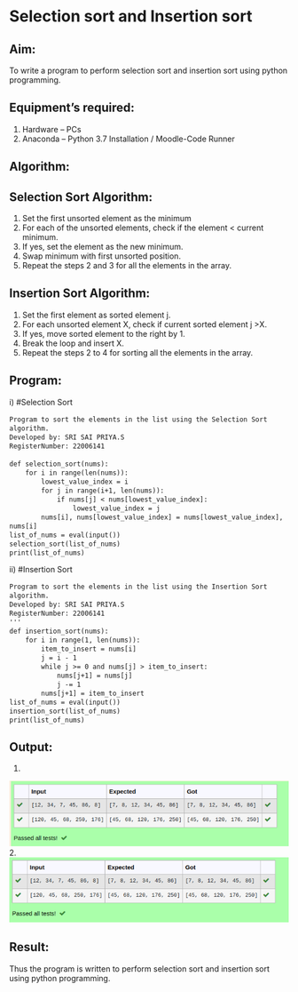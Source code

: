 # Selection sort and Insertion sort
## Aim:
To write a program to perform selection sort and insertion sort using python programming.
## Equipment’s required:
1.	Hardware – PCs
2.	Anaconda – Python 3.7 Installation / Moodle-Code Runner
## Algorithm:
## Selection Sort Algorithm:
1.	Set the first unsorted element as the minimum
2.	For each of the unsorted elements, check if the element < current minimum.
3.	If yes, set the element as the new minimum.
4.	Swap minimum with first unsorted position.
5.	Repeat the steps 2 and 3 for all the elements in the array.
## Insertion Sort Algorithm:
1.	Set the first element as sorted element j.
2.	For each unsorted element X, check if current sorted element j >X.
3.	If yes, move sorted element to the right by 1.
4.	Break the loop and insert X.
5.	Repeat the steps 2 to 4 for sorting all the elements in the array.
## Program:
i)	#Selection Sort
```
Program to sort the elements in the list using the Selection Sort algorithm.
Developed by: SRI SAI PRIYA.S
RegisterNumber: 22006141

def selection_sort(nums):
    for i in range(len(nums)):
        lowest_value_index = i
        for j in range(i+1, len(nums)):
            if nums[j] < nums[lowest_value_index]:
                lowest_value_index = j
        nums[i], nums[lowest_value_index] = nums[lowest_value_index], nums[i]
list_of_nums = eval(input())
selection_sort(list_of_nums)
print(list_of_nums)
```
ii)	#Insertion Sort
```
Program to sort the elements in the list using the Insertion Sort algorithm.
Developed by: SRI SAI PRIYA.S
RegisterNumber: 22006141
'''
def insertion_sort(nums):
    for i in range(1, len(nums)):
        item_to_insert = nums[i]
        j = i - 1
        while j >= 0 and nums[j] > item_to_insert:
            nums[j+1] = nums[j]
            j -= 1
        nums[j+1] = item_to_insert
list_of_nums = eval(input())
insertion_sort(list_of_nums)
print(list_of_nums)
```

## Output:
1.
![output](/Screenshot%20from%202023-01-27%2010-06-28.png)
2.
![output](/Screenshot%20from%202023-01-27%2010-07-45.png)


## Result:
Thus the program is written to perform selection sort and insertion sort using python programming.
